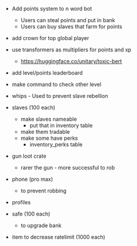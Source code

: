 - Add points system to n word bot
  - Users can steal points and put in bank
  - Users can buy slaves that farm for points
- add crown for top global player
- use transformers as multipliers for points and xp
  - https://huggingface.co/unitary/toxic-bert
- add level/points leaderboard
- make command to check other level

- whips - Used to prevent slave rebellion
- slaves (100 each)
  - make slaves nameable
    - put that in inventory table
  - make them tradable
  - make some have perks
    - inventory_perks table
- gun loot crate
  - rarer the gun - more successful to rob
- phone (pro max)
  - to prevent robbing
- profiles
- safe (100 each)
  - to upgrade bank

- item to decrease ratelimit (1000 each)